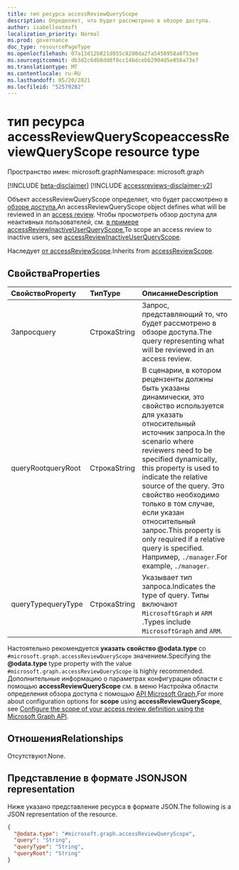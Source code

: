 ```yaml
---
title: тип ресурса accessReviewQueryScope
description: Определяет, что будет рассмотрено в обзоре доступа.
author: isabelleatmsft
localization_priority: Normal
ms.prod: governance
doc_type: resourcePageType
ms.openlocfilehash: 07a13d12b821d055c8200da2fa5450958a8f53ee
ms.sourcegitcommit: db3d2c6db8dd8f8cc14bdcebb2904d5e056a73e7
ms.translationtype: MT
ms.contentlocale: ru-RU
ms.lasthandoff: 05/20/2021
ms.locfileid: "52579282"
---
```

# <a name="accessreviewqueryscope-resource-type"></a><span data-ttu-id="a35cb-103">тип ресурса accessReviewQueryScope</span><span class="sxs-lookup"><span data-stu-id="a35cb-103">accessReviewQueryScope resource type</span></span>

<span data-ttu-id="a35cb-104">Пространство имен: microsoft.graph</span><span class="sxs-lookup"><span data-stu-id="a35cb-104">Namespace: microsoft.graph</span></span>

[!INCLUDE [beta-disclaimer](../../includes/beta-disclaimer.md)]
[!INCLUDE [accessreviews-disclaimer-v2](../../includes/accessreviews-disclaimer-v2.md)]

<span data-ttu-id="a35cb-105">Объект accessReviewQueryScope определяет, что будет рассмотрено в [обзоре доступа.](../resources/accessreviewsv2-root.md)</span><span class="sxs-lookup"><span data-stu-id="a35cb-105">An accessReviewQueryScope object defines what will be reviewed in an [access review](../resources/accessreviewsv2-root.md).</span></span> <span data-ttu-id="a35cb-106">Чтобы просмотреть обзор доступа для неактивных пользователей, см. [в примере accessReviewInactiveUserQueryScope.](../resources/accessreviewinactiveusersqueryscope.md)</span><span class="sxs-lookup"><span data-stu-id="a35cb-106">To scope an access review to inactive users, see [accessReviewInactiveUserQueryScope](../resources/accessreviewinactiveusersqueryscope.md).</span></span> 

<span data-ttu-id="a35cb-107">Наследует [от accessReviewScope](../resources/accessreviewscope.md).</span><span class="sxs-lookup"><span data-stu-id="a35cb-107">Inherits from [accessReviewScope](../resources/accessreviewscope.md).</span></span>

## <a name="properties"></a><span data-ttu-id="a35cb-108">Свойства</span><span class="sxs-lookup"><span data-stu-id="a35cb-108">Properties</span></span>
|<span data-ttu-id="a35cb-109">Свойство</span><span class="sxs-lookup"><span data-stu-id="a35cb-109">Property</span></span>|<span data-ttu-id="a35cb-110">Тип</span><span class="sxs-lookup"><span data-stu-id="a35cb-110">Type</span></span>|<span data-ttu-id="a35cb-111">Описание</span><span class="sxs-lookup"><span data-stu-id="a35cb-111">Description</span></span>|
|:---|:---|:---|
|<span data-ttu-id="a35cb-112">Запрос</span><span class="sxs-lookup"><span data-stu-id="a35cb-112">query</span></span>|<span data-ttu-id="a35cb-113">Строка</span><span class="sxs-lookup"><span data-stu-id="a35cb-113">String</span></span>|<span data-ttu-id="a35cb-114">Запрос, представляющий то, что будет рассмотрено в обзоре доступа.</span><span class="sxs-lookup"><span data-stu-id="a35cb-114">The query representing what will be reviewed in an access review.</span></span>|
|<span data-ttu-id="a35cb-115">queryRoot</span><span class="sxs-lookup"><span data-stu-id="a35cb-115">queryRoot</span></span>|<span data-ttu-id="a35cb-116">Строка</span><span class="sxs-lookup"><span data-stu-id="a35cb-116">String</span></span>|<span data-ttu-id="a35cb-117">В сценарии, в котором рецензенты должны быть указаны динамически, это свойство используется для указать относительный источник запроса.</span><span class="sxs-lookup"><span data-stu-id="a35cb-117">In the scenario where reviewers need to be specified dynamically, this property is used to indicate the relative source of the query.</span></span> <span data-ttu-id="a35cb-118">Это свойство необходимо только в том случае, если указан относительный запрос.</span><span class="sxs-lookup"><span data-stu-id="a35cb-118">This property is only required if a relative query is specified.</span></span> <span data-ttu-id="a35cb-119">Например, `./manager`.</span><span class="sxs-lookup"><span data-stu-id="a35cb-119">For example, `./manager`.</span></span>|
|<span data-ttu-id="a35cb-120">queryType</span><span class="sxs-lookup"><span data-stu-id="a35cb-120">queryType</span></span>|<span data-ttu-id="a35cb-121">Строка</span><span class="sxs-lookup"><span data-stu-id="a35cb-121">String</span></span>|<span data-ttu-id="a35cb-122">Указывает тип запроса.</span><span class="sxs-lookup"><span data-stu-id="a35cb-122">Indicates the type of query.</span></span> <span data-ttu-id="a35cb-123">Типы включают `MicrosoftGraph` и `ARM` .</span><span class="sxs-lookup"><span data-stu-id="a35cb-123">Types include `MicrosoftGraph` and `ARM`.</span></span>|

<span data-ttu-id="a35cb-124">Настоятельно рекомендуется **указать свойство @odata.type** со `#microsoft.graph.accessReviewQueryScope` значением.</span><span class="sxs-lookup"><span data-stu-id="a35cb-124">Specifying the **@odata.type** type property with the value `#microsoft.graph.accessReviewQueryScope` is highly recommended.</span></span> <span data-ttu-id="a35cb-125">Дополнительные информацию о  параметрах конфигурации области с помощью **accessReviewQueryScope** см. в меню Настройка области определения обзора доступа с помощью [API Microsoft Graph.](/graph/accessreviews-scope-concept)</span><span class="sxs-lookup"><span data-stu-id="a35cb-125">For more about configuration options for **scope** using **accessReviewQueryScope**, see [Configure the scope of your access review definition using the Microsoft Graph API](/graph/accessreviews-scope-concept).</span></span>

## <a name="relationships"></a><span data-ttu-id="a35cb-126">Отношения</span><span class="sxs-lookup"><span data-stu-id="a35cb-126">Relationships</span></span>
<span data-ttu-id="a35cb-127">Отсутствуют.</span><span class="sxs-lookup"><span data-stu-id="a35cb-127">None.</span></span>

## <a name="json-representation"></a><span data-ttu-id="a35cb-128">Представление в формате JSON</span><span class="sxs-lookup"><span data-stu-id="a35cb-128">JSON representation</span></span>
<span data-ttu-id="a35cb-129">Ниже указано представление ресурса в формате JSON.</span><span class="sxs-lookup"><span data-stu-id="a35cb-129">The following is a JSON representation of the resource.</span></span>
<!-- {
  "blockType": "resource",
  "@odata.type": "microsoft.graph.accessReviewQueryScope"
}
-->
``` json
{
  "@odata.type": "#microsoft.graph.accessReviewQueryScope",
  "query": "String",
  "queryType": "String",
  "queryRoot": "String"
}
```
